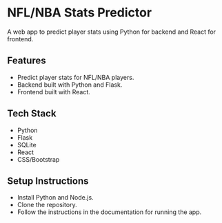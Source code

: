 # NFL/NBA Stats Predictor  
A web app to predict player stats using Python for backend and React for frontend.  

## Features  
- Predict player stats for NFL/NBA players.  
- Backend built with Python and Flask.  
- Frontend built with React.  

## Tech Stack  
- Python  
- Flask  
- SQLite  
- React  
- CSS/Bootstrap  

## Setup Instructions  
- Install Python and Node.js.  
- Clone the repository.  
- Follow the instructions in the documentation for running the app.  
